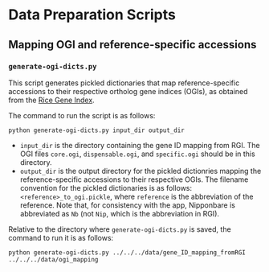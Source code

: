 # Data Preparation Scripts

## Mapping OGI and reference-specific accessions

### `generate-ogi-dicts.py`

This script generates pickled dictionaries that map reference-specific accessions to their respective ortholog gene indices (OGIs), as obtained from the [Rice Gene Index](https://riceome.hzau.edu.cn/download.html).

The command to run the script is as follows:
```
python generate-ogi-dicts.py input_dir output_dir
```
- `input_dir` is the directory containing the gene ID mapping from RGI. The OGI files `core.ogi`, `dispensable.ogi`, and `specific.ogi` should be in this directory.
- `output_dir` is the output directory for the pickled dictionries mapping the reference-specific accessions to their respective OGIs. The filename convention for the pickled dictionaries is as follows:  `<reference>_to_ogi.pickle`, where `reference` is the abbreviation of the reference. Note that, for consistency with the app, Nipponbare is abbreviated as `Nb` (not `Nip`, which is the abbreviation in RGI).

Relative to the directory where `generate-ogi-dicts.py` is saved, the command to run it is as follows:
```
python generate-ogi-dicts.py ../../../data/gene_ID_mapping_fromRGI  ../../../data/ogi_mapping
```
